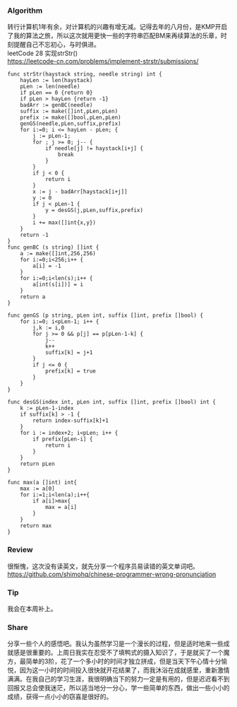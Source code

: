 ### Algorithm

转行计算机1年有余，对计算机的兴趣有增无减。记得去年的八月份，是KMP开启了我的算法之旅，所以这次就用更快一些的字符串匹配BM来再续算法的乐章，时刻提醒自己不忘初心，与时俱进。  
leetCode 28 实现strStr()  
https://leetcode-cn.com/problems/implement-strstr/submissions/

~~~
func strStr(haystack string, needle string) int {
    hayLen := len(haystack)
    pLen := len(needle)
    if pLen == 0 {return 0}
    if pLen > hayLen {return -1}
    badArr := genBC(needle)
    suffix := make([]int,pLen,pLen)
    prefix := make([]bool,pLen,pLen)
    genGS(needle,pLen,suffix,prefix)
    for i:=0; i <= hayLen - pLen; {
        j := pLen-1;
        for ; j >= 0; j-- {
            if needle[j] != haystack[i+j] {
                break
            }
        }
        if j < 0 {
            return i
        }
        x := j - badArr[haystack[i+j]]
        y := 0
        if j < pLen-1 {
            y = desGS(j,pLen,suffix,prefix)
        }
        i += max([]int{x,y})
    }
    return -1
}
func genBC (s string) []int {
    a := make([]int,256,256)
    for i:=0;i<256;i++ {
        a[i] = -1
    }
    for i:=0;i<len(s);i++ {
        a[int(s[i])] = i 
    }
    return a
}

func genGS (p string, pLen int, suffix []int, prefix []bool) {
    for i:=0; i<pLen-1; i++ {
        j,k := i,0
        for j >= 0 && p[j] == p[pLen-1-k] {
            j--
            k++
            suffix[k] = j+1
        }
        if j <= 0 {
            prefix[k] = true
        }
    }
}

func desGS(index int, pLen int, suffix []int, prefix []bool) int {
    k := pLen-1-index
    if suffix[k] > -1 {
        return index-suffix[k]+1
    }
    for i := index+2; i<pLen; i++ {
        if prefix[pLen-i] {
            return i
        }
    }
    return pLen
}

func max(a []int) int{
    max := a[0]
    for i:=1;i<len(a);i++{
        if a[i]>max{
            max = a[i]
        }
    }
    return max
}
~~~
### Review

很惭愧，这次没有读英文，就先分享一个程序员易读错的英文单词吧。  
https://github.com/shimohq/chinese-programmer-wrong-pronunciation

### Tip

我会在本周补上。


### Share

分享一些个人的感悟吧。我认为虽然学习是一个漫长的过程，但是适时地来一些成就感是很重要的。上周日我实在忍受不了填鸭式的摄入知识了，于是就买了一个魔方，最简单的3阶，花了一个多小时的时间才独立拼成，但是当天下午心情十分愉悦，因为这一小时的时间投入很快就开花结果了，而我沐浴在成就感里，重新激情满满。在我自己的学习生涯，我很明确当下的努力一定是有用的，但是迟迟看不到回报又总会使我迷茫，所以适当地分一分心，学一些简单的东西，做出一些小小的成绩，获得一点小小的窃喜是很好的。
